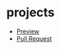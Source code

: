 # projects
- [Preview](https://Anna-Tkachenko.github.io/projects/)
- [Pull Request](https://github.com/Anna-Tkachenko/projects/pull/1/files)